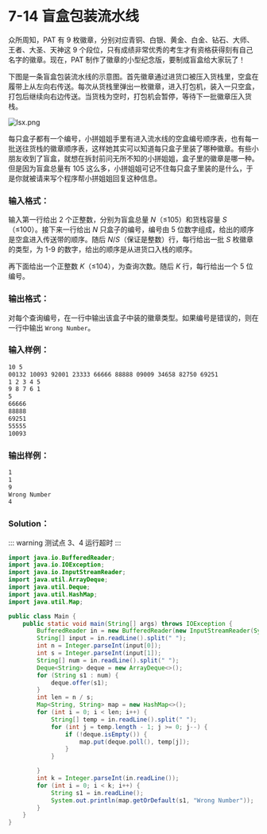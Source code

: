 # 7-14 盲盒包装流水线

众所周知，PAT 有 9 枚徽章，分别对应青铜、白银、黄金、白金、钻石、大师、王者、大圣、天神这 9 个段位，只有成绩非常优秀的考生才有资格获得刻有自己名字的徽章。现在，PAT 制作了徽章的小型纪念版，要制成盲盒给大家玩了！

下图是一条盲盒包装流水线的示意图。首先徽章通过进货口被压入货栈里，空盒在履带上从左向右传送。每次从货栈里弹出一枚徽章，进入打包机，装入一只空盒，打包后继续向右边传送。当货栈为空时，打包机会暂停，等待下一批徽章压入货栈。

![lsx.png](https://images.ptausercontent.com/2d358cf6-555a-4543-8981-b067da498070.png)

每只盒子都有一个编号，小拼姐姐手里有进入流水线的空盒编号顺序表，也有每一批送往货栈的徽章顺序表，这样她其实可以知道每只盒子里装了哪种徽章。有些小朋友收到了盲盒，就想在拆封前问无所不知的小拼姐姐，盒子里的徽章是哪一种。但是因为盲盒总量有 105 这么多，小拼姐姐可记不住每只盒子里装的是什么，于是你就被请来写个程序帮小拼姐姐回复这种信息。

### 输入格式：

输入第一行给出 2 个正整数，分别为盲盒总量 _N_（≤105）和货栈容量 _S_（≤100）。接下来一行给出 _N_ 只盒子的编号，编号由 5 位数字组成，给出的顺序是空盒进入传送带的顺序。随后 _N_/_S_（保证是整数）行，每行给出一批 _S_ 枚徽章的类型，为 1-9 的数字，给出的顺序是从进货口入栈的顺序。

再下面给出一个正整数 _K_（≤104），为查询次数。随后 _K_ 行，每行给出一个 5 位编号。

### 输出格式：

对每个查询编号，在一行中输出该盒子中装的徽章类型。如果编号是错误的，则在一行中输出 `Wrong Number`。

### 输入样例：

```tex
10 5
00132 10093 92001 23333 66666 88888 09009 34658 82750 69251
1 2 3 4 5
9 8 7 6 1
5
66666
88888
69251
55555
10093
```

### 输出样例：

```tex
1
1
9
Wrong Number
4
```

### Solution：

::: warning
测试点 3、4 运行超时
:::

```java
import java.io.BufferedReader;
import java.io.IOException;
import java.io.InputStreamReader;
import java.util.ArrayDeque;
import java.util.Deque;
import java.util.HashMap;
import java.util.Map;

public class Main {
    public static void main(String[] args) throws IOException {
        BufferedReader in = new BufferedReader(new InputStreamReader(System.in));
        String[] input = in.readLine().split(" ");
        int n = Integer.parseInt(input[0]);
        int s = Integer.parseInt(input[1]);
        String[] num = in.readLine().split(" ");
        Deque<String> deque = new ArrayDeque<>();
        for (String s1 : num) {
            deque.offer(s1);
        }
        int len = n / s;
        Map<String, String> map = new HashMap<>();
        for (int i = 0; i < len; i++) {
            String[] temp = in.readLine().split(" ");
            for (int j = temp.length - 1; j >= 0; j--) {
                if (!deque.isEmpty()) {
                    map.put(deque.poll(), temp[j]);
                }
            }

        }
        int k = Integer.parseInt(in.readLine());
        for (int i = 0; i < k; i++) {
            String s1 = in.readLine();
            System.out.println(map.getOrDefault(s1, "Wrong Number"));
        }
    }
}
```
